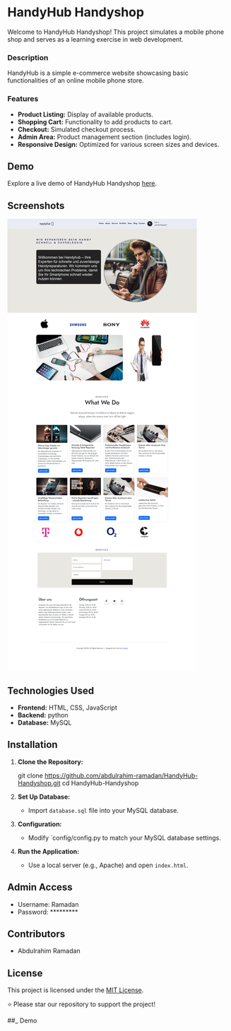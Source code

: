 # HandyHub Handyshop 

Welcome to HandyHub Handyshop! This project simulates a mobile phone shop and serves as a learning exercise in web development.

### Description

HandyHub is a simple e-commerce website showcasing basic functionalities of an online mobile phone store.

### Features

- **Product Listing:** Display of available products.
- **Shopping Cart:** Functionality to add products to cart.
- **Checkout:** Simulated checkout process.
- **Admin Area:** Product management section (includes login).
- **Responsive Design:** Optimized for various screen sizes and devices.

## Demo

Explore a live demo of HandyHub Handyshop [here](https://abdulrahim-ramadan.github.io/HandyHub-Handyshop/).

## Screenshots

![project demo](Screenshot.png)

## Technologies Used

- **Frontend:** HTML, CSS, JavaScript
- **Backend:** python
- **Database:** MySQL

## Installation

1. **Clone the Repository:**


   git clone https://github.com/abdulrahim-ramadan/HandyHub-Handyshop.git
   cd HandyHub-Handyshop
   

2. **Set Up Database:**

   - Import `database.sql` file into your MySQL database.

3. **Configuration:**

   - Modify `config/config.py to match your MySQL database settings.

4. **Run the Application:**

   - Use a local server (e.g., Apache) and open `index.html`.

## Admin Access

- Username: Ramadan 
- Password: *********

## Contributors

- Abdulrahim Ramadan

## License

This project is licensed under the [MIT License](LICENSE).



⭐ Please star our repository to support the project!



##_ Demo

